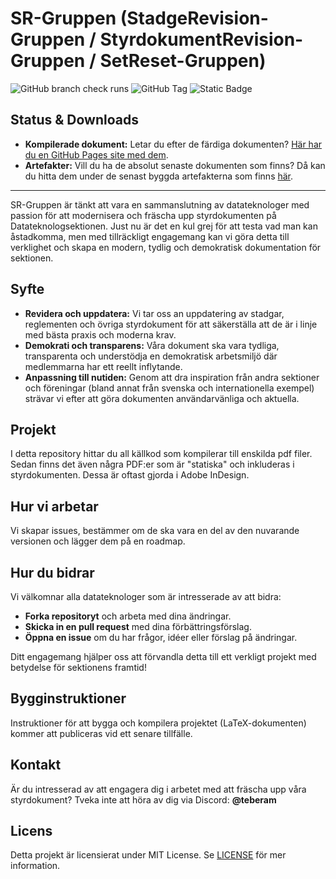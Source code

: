 # SR-Gruppen (StadgeRevision-Gruppen / StyrdokumentRevision-Gruppen / SetReset-Gruppen)

![GitHub branch check runs](https://img.shields.io/github/check-runs/SR-Gruppen/styrdokument/main?link=https%3A%2F%2Fgithub.com%2FSR-Gruppen%2Fstyrdokument%2Factions%2Fworkflows%2Fmain.yml)
![GitHub Tag](https://img.shields.io/github/v/tag/SR-Gruppen/styrdokument)
![Static Badge](https://img.shields.io/badge/Browse-latest-release?style=for-the-badge&color=FF6615&link=https%3A%2F%2Fsr-gruppen.github.io%2Fstyrdokument%2F)



## Status & Downloads

- **Kompilerade dokument:** Letar du efter de färdiga dokumenten? [Här har du en GitHub Pages site med dem](https://sr-gruppen.github.io/styrdokument/).
- **Artefakter:** Vill du ha de absolut senaste dokumenten som finns? Då kan du hitta dem under de senast byggda artefakterna som finns [här](https://img.shields.io/github/check-runs/SR-Gruppen/styrdokument/main?link=https%3A%2F%2Fgithub.com%2FSR-Gruppen%2Fstyrdokument%2Factions%2Fworkflows%2Fmain.yml).

---

SR-Gruppen är tänkt att vara en sammanslutning av datateknologer med passion för att modernisera och fräscha upp styrdokumenten på Datateknologsektionen. Just nu är det en kul grej för att testa vad man kan åstadkomma, men med tillräckligt engagemang kan vi göra detta till verklighet och skapa en modern, tydlig och demokratisk dokumentation för sektionen.

## Syfte
- **Revidera och uppdatera:** Vi tar oss an uppdatering av stadgar, reglementen och övriga styrdokument för att säkerställa att de är i linje med bästa praxis och moderna krav.
- **Demokrati och transparens:** Våra dokument ska vara tydliga, transparenta och understödja en demokratisk arbetsmiljö där medlemmarna har ett reellt inflytande.
- **Anpassning till nutiden:** Genom att dra inspiration från andra sektioner och föreningar (bland annat från svenska och internationella exempel) strävar vi efter att göra dokumenten användarvänliga och aktuella.

## Projekt
I detta repository hittar du all källkod som kompilerar till enskilda pdf filer. Sedan finns det även några PDF:er som är "statiska"
 och inkluderas i styrdokumenten. Dessa är oftast gjorda i Adobe InDesign.
 
## Hur vi arbetar
Vi skapar issues, bestämmer om de ska vara en del av den nuvarande versionen och lägger dem på en roadmap. 

## Hur du bidrar
Vi välkomnar alla datateknologer som är intresserade av att bidra:
- **Forka repositoryt** och arbeta med dina ändringar.
- **Skicka in en pull request** med dina förbättringsförslag.
- **Öppna en issue** om du har frågor, idéer eller förslag på ändringar.

Ditt engagemang hjälper oss att förvandla detta till ett verkligt projekt med betydelse för sektionens framtid!

## Bygginstruktioner
Instruktioner för att bygga och kompilera projektet (LaTeX-dokumenten) kommer att publiceras vid ett senare tillfälle.

## Kontakt
Är du intresserad av att engagera dig i arbetet med att fräscha upp våra styrdokument? Tveka inte att höra av dig via Discord: **@teberam**

## Licens
Detta projekt är licensierat under MIT License. Se [LICENSE](LICENSE) för mer information.
